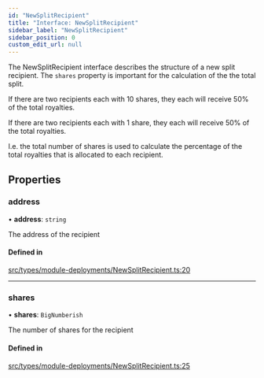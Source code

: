 ```yaml
---
id: "NewSplitRecipient"
title: "Interface: NewSplitRecipient"
sidebar_label: "NewSplitRecipient"
sidebar_position: 0
custom_edit_url: null
---
```


The NewSplitRecipient interface describes the structure of a new split recipient.
The `shares` property is important for the calculation of the the total split.

If there are two recipients each with 10 shares, they each will receive 50%
of the total royalties.

If there are two recipients each with 1 share, they each will receive 50%
of the total royalties.

I.e. the total number of shares is used to calculate the percentage of the
total royalties that is allocated to each recipient.

## Properties

### address

• **address**: `string`

The address of the recipient

#### Defined in

[src/types/module-deployments/NewSplitRecipient.ts:20](https://github.com/PrasoonPratham/nftlabs-sdk-ts/blob/3077f6d/src/types/module-deployments/NewSplitRecipient.ts#L20)

---

### shares

• **shares**: `BigNumberish`

The number of shares for the recipient

#### Defined in

[src/types/module-deployments/NewSplitRecipient.ts:25](https://github.com/PrasoonPratham/nftlabs-sdk-ts/blob/3077f6d/src/types/module-deployments/NewSplitRecipient.ts#L25)
